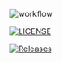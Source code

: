 ![workflow](https://github.com/Sommie999/sem/actions/workflows/main.yml/badge.svg)

[![LICENSE](https://img.shields.io/github/license/Sommie999/sem/sem.svg?style=flat-square)](https://github.com/Sommie999/sem/blob/master/LICENSE)

[![Releases](https://img.shields.io/github/release/Sommie999/sem/all.svg?style=flat-square)](https://github.com/Sommie999/sem/releases)
